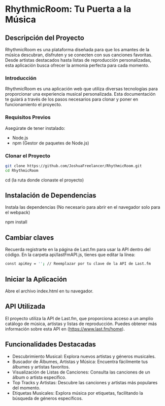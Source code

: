 # RhythmicRoom: Tu Puerta a la Música

## Descripción del Proyecto

RhythmicRoom es una plataforma diseñada para que los amantes de la música descubran, disfruten y se conecten con sus canciones favoritas. Desde artistas destacados hasta listas de reproducción personalizadas, esta aplicación busca ofrecer la armonía perfecta para cada momento.

### Introducción

RhythmicRoom es una aplicación web que utiliza diversas tecnologías para proporcionar una experiencia musical personalizada. Esta documentación te guiará a través de los pasos necesarios para clonar y poner en funcionamiento el proyecto.

### Requisitos Previos

Asegúrate de tener instalado:

- Node.js
- npm (Gestor de paquetes de Node.js)

### Clonar el Proyecto

```bash
git clone https://github.com/JoshuaFreelancer/RhythmicRoom.git
cd RhythmicRoom
```

cd (la ruta donde clonaste el proyecto)

## Instalación de Dependencias

 Instala las dependencias (No necesario para abrir en el navegador solo para el webpack)
 
npm install

## Cambiar claves

 Recuerda registrarte en la página de Last.fm para usar la API dentro del código. En la carpeta api/lastFmAPI.js, tienes que editar la línea:

```bash
const apiKey = ''; // Reemplazar por tu clave de la API de Last.fm
```

## Iniciar la Aplicación
Abre el archivo index.html en tu navegador.

## API Utilizada
El proyecto utiliza la API de Last.fm, que proporciona acceso a un amplio catálogo de música, artistas y listas de reproducción. Puedes obtener más información sobre esta API en (https://www.last.fm/home).

## Funcionalidades Destacadas

- Descubrimiento Musical: Explora nuevos artistas y géneros musicales.
- Buscador de Álbumes, Artistas y Música: Encuentra fácilmente tus álbumes y artistas favoritos.
- Visualización de Listas de Canciones: Consulta las canciones de un álbum o artista específico.
- Top Tracks y Artistas: Descubre las canciones y artistas más populares del momento.
- Etiquetas Musicales: Explora música por etiquetas, facilitando la búsqueda de géneros específicos.

